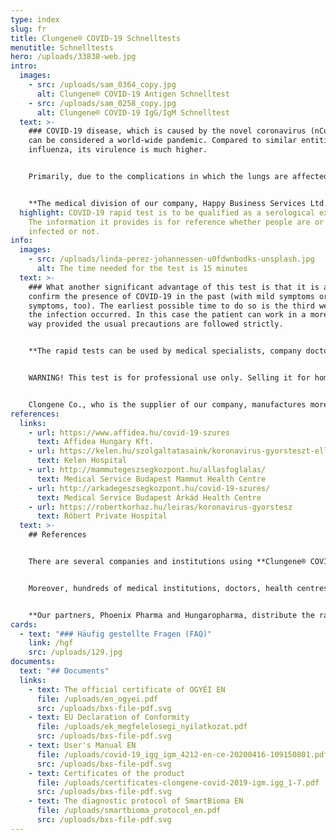 ```yaml
---
type: index
slug: fr
title: Clungene® COVID-19 Schnelltests
menutitle: Schnelltests
hero: /uploads/33838-web.jpg
intro:
  images:
    - src: /uploads/sam_0364_copy.jpg
      alt: Clungene® COVID-19 Antigen Schnelltest
    - src: /uploads/sam_0258_copy.jpg
      alt: Clungene® COVID-19 IgG/IgM Schnelltest
  text: >-
    ### COVID-19 disease, which is caused by the novel coronavirus (nCoV-2019)
    can be considered a world-wide pandemic. Compared to similar entities, like
    influenza, its virulence is much higher.


    Primarily, due to the complications in which the lungs are affected its mortality rate is much higher, too, than that of other viruses. Moreover, nCoV-2019 tolerates the higher temperature of summer better, and it can remain virulent if attached to certain common surfaces and objects for days.


    **The medical division of our company, Happy Business Services Ltd., is one of the major importers of COVID-19 immunochromatography rapid assays.** There have already been several shipments arrived in Hungary. A considerable part of the tests has been bought by the Hungarian National Healthcare Services Center (Állami Egészségügyi Ellátó Központ; ÁEEK); our other customers have included professionals, laboratories, healthcare institutions and city councils for whom we have already shipped the products.
  highlight: COVID-19 rapid test is to be qualified as a serological examination.
    The information it provides is for reference whether people are or have been
    infected or not.
info:
  images:
    - src: /uploads/linda-perez-johannessen-u0fdwnbodks-unsplash.jpg
      alt: The time needed for the test is 15 minutes
  text: >-
    ### What another significant advantage of this test is that it is able to
    confirm the presence of COVID-19 in the past (with mild symptoms or without
    symptoms, too). The earliest possible time to do so is the third week after
    the infection occurred. In this case the patient can work in a more relaxed
    way provided the usual precautions are followed strictly.


    **The rapid tests can be used by medical specialists, company doctors or any competent people providing the same service (e.g. plant health service). The time needed for the test is 15 minutes.**


    WARNING! This test is for professional use only. Selling it for home environment use and/or self-testing is prohibited. *[More details on the legal background can be found here.](https://covid-19.hbs.hu/miert-nincsenek-a-piacon-otthoni-hasznalatra-is-alkalmas-covid-19-tesztek)*


    Clongene Co., who is the supplier of our company, manufactures more than 1,000 sorts of microbiological test materials and finished products. It is one of the biggest companies in China; our company is their exclusive distributor in Hungary. Regarding Europe, their tests have already been sold in the following countries: Belgium, Germany, The Netherlands, Italy, Lithuania, The United Kingdom, Switzerland, Spain, Rumania, Denmark, France, Poland, Sweden, Portugal, Ireland, Estonia, Bulgaria and Turkey.
references:
  links:
    - url: https://www.affidea.hu/covid-19-szures
      text: Affidea Hungary Kft.
    - url: https://kelen.hu/szolgaltatasaink/koronavirus-gyorsteszt-ellenanyag-vizsgalat/
      text: Kelen Hospital
    - url: http://mammutegeszsegkozpont.hu/allasfoglalas/
      text: Medical Service Budapest Mammut Health Centre
    - url: http://arkadegeszsegkozpont.hu/covid-19-szures/
      text: Medical Service Budapest Árkád Health Centre
    - url: https://robertkorhaz.hu/leiras/koronavirus-gyorstesz
      text: Róbert Private Hospital
  text: >-
    ## References


    There are several companies and institutions using **Clungene® COVID-19 IgG/IgM Rapid Test Cassette**, which is distributed by us. Here you can find the webpage of some of them.


    Moreover, hundreds of medical institutions, doctors, health centres, nursing homes, private clinics, companies and other institutions have been using the rapid tests distributed by us.


    **Our partners, Phoenix Pharma and Hungaropharma, distribute the rapid tests in the Hungarian pharmacies.**
cards:
  - text: "### Häufig gestellte Fragen (FAQ)"
    link: /hgf
    src: /uploads/129.jpg
documents:
  text: "## Documents"
  links:
    - text: The official certificate of OGYÉI EN
      file: /uploads/en_ogyei.pdf
      src: /uploads/bxs-file-pdf.svg
    - text: EU Declaration of Conformity
      file: /uploads/ek_megfelelosegi_nyilatkozat.pdf
      src: /uploads/bxs-file-pdf.svg
    - text: User's Manual EN
      file: /uploads/covid-19_igg_igm_4212-en-ce-20200416-109150801.pdf
      src: /uploads/bxs-file-pdf.svg
    - text: Certificates of the product
      file: /uploads/certificates-clongene-covid-2019-igm.igg_1-7.pdf
      src: /uploads/bxs-file-pdf.svg
    - text: The diagnostic protocol of SmartBioma EN
      file: /uploads/smartbioma_protocol_en.pdf
      src: /uploads/bxs-file-pdf.svg
---
```

